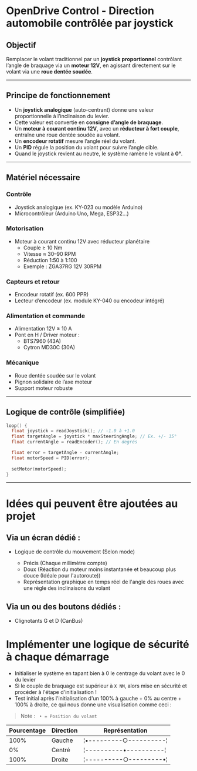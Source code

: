# OpenDrive Control -  Direction automobile contrôlée par joystick


## Objectif

Remplacer le volant traditionnel par un **joystick proportionnel** contrôlant l’angle de braquage via un **moteur 12V**, en agissant directement sur le volant via une **roue dentée soudée**.

---

## Principe de fonctionnement

- Un **joystick analogique** (auto-centrant) donne une valeur proportionnelle à l’inclinaison du levier.
- Cette valeur est convertie en **consigne d’angle de braquage**.
- Un **moteur à courant continu 12V**, avec un **réducteur à fort couple**, entraîne une roue dentée soudée au volant.
- Un **encodeur rotatif** mesure l’angle réel du volant.
- Un **PID** régule la position du volant pour suivre l’angle cible.
- Quand le joystick revient au neutre, le système ramène le volant à **0°**.

---

## Matériel nécessaire

### Contrôle
- Joystick analogique (ex. KY-023 ou modèle Arduino)
- Microcontrôleur (Arduino Uno, Mega, ESP32...)

### Motorisation
- Moteur à courant continu 12V avec réducteur planétaire
  - Couple ≥ 10 Nm
  - Vitesse ≈ 30–90 RPM
  - Réduction 1:50 à 1:100
  - Exemple : ZGA37RG 12V 30RPM

### Capteurs et retour
- Encodeur rotatif (ex. 600 PPR)
- Lecteur d’encodeur (ex. module KY-040 ou encodeur intégré)

### Alimentation et commande
- Alimentation 12V ≥ 10 A
- Pont en H / Driver moteur :
  - BTS7960 (43A)
  - Cytron MD30C (30A)

### Mécanique
- Roue dentée soudée sur le volant
- Pignon solidaire de l’axe moteur
- Support moteur robuste

---

## Logique de contrôle (simplifiée)

```cpp
loop() {
  float joystick = readJoystick(); // -1.0 à +1.0
  float targetAngle = joystick * maxSteeringAngle; // Ex. +/- 35°
  float currentAngle = readEncoder(); // En degrés

  float error = targetAngle - currentAngle;
  float motorSpeed = PID(error);
  
  setMotor(motorSpeed);
}
```
---


# Idées qui peuvent être ajoutées au projet


## Via un écran dédié :

- Logique de contrôle du mouvement (Selon mode)

   - Précis (Chaque millimètre compte)
   - Doux (Réaction du moteur moins instantanée et beaucoup plus douce (Idéale pour l'autoroute))
   - Représentation graphique en temps réel de l'angle des roues avec une règle des inclinaisons du volant

## Via un ou des boutons dédiés :
- Clignotants G et D (CanBus)


# Implémenter une logique de sécurité à chaque démarrage

-   Initialiser le système en tapant bien à 0 le centrage du volant avec le 0 du levier
-   Si le couple de braquage est supérieur à `X NM`, alors mise en sécurité et procéder à l'étape d'initialisation !
-   Test initial après l'initialisation d'un 100% à gauche + 0% au centre + 100% à droite, ce qui nous donne une visualisation comme ceci : 

>Note : ` • = Position du volant` 

| Pourcentage | Direction | Représentation               |
|-------------|-----------|------------------------------|
| 100%        | Gauche    | ¦•---------○----------¦       |
| 0%          | Centré    | ¦----------•----------¦       |
| 100%        | Droite    | ¦----------○---------•¦       |

